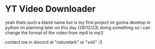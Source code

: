 # YT Video Downloader

yeah thats such a bland name but is my first project im gonna develop in python im planning later on this day (28/12/23) doing something so i can change the format of the video from mp4 to mp3

contact me in discord  at  "naturelark" or "sxlii"
:3
